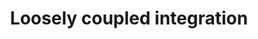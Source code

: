 ---
layout: page
title: Loosely coupled integration
permalink: /information-sharing/loosely-coupled-integration/
excerpt: This portal makes use of a loosely coupled integration approach to bringing knowledge together.
---